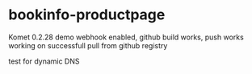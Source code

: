 # bookinfo-productpage
Komet 0.2.28 demo
webhook enabled, github build works, push works
working on successfull pull from github registry

test for dynamic DNS
